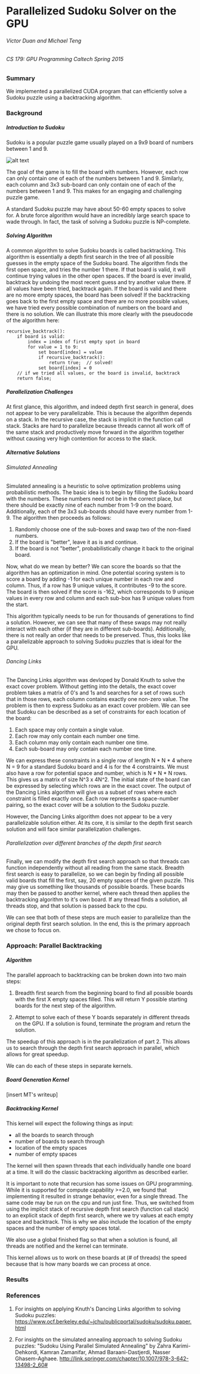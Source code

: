 # Parallelized Sudoku Solver on the GPU
###### Victor Duan and Michael Teng
###### CS 179: GPU Programming Caltech Spring 2015

### Summary

We implemented a parallelized CUDA program that can efficiently solve a Sudoku puzzle using a
backtracking algorithm.

### Background

##### Introduction to Sudoku

Sudoku is a popular puzzle game usually played on a 9x9 board of numbers between 1 and 9.

![alt text](https://raw.githubusercontent.com/vduan/cs179sudoku/master/report/ex_sudoku_board.png "Example Sudoku Board")

The goal of the game is to fill the board with numbers. However, each row can only contain one of
each of the numbers between 1 and 9. Similarly, each column and 3x3 sub-board can only contain one
of each of the numbers between 1 and 9. This makes for an engaging and challenging puzzle game.

A standard Sudoku puzzle may have about 50-60 empty spaces to solve for. A brute force algorithm
would have an incredibly large search space to wade through. In fact, the task of solving a Sudoku
puzzle is NP-complete.

##### Solving Algorithm

A common algorithm to solve Sudoku boards is called backtracking. This algorithm is essentially a
depth first search in the tree of all possible guesses in the empty space of the Sudoku board. The
algorithm finds the first open space, and tries the number 1 there. If that board is valid, it will
continue trying values in the other open spaces. If the board is ever invalid, backtrack by undoing
the most recent guess and try another value there. If all values have been tried, backtrack again.
If the board is valid and there are no more empty spaces, the board has been solved! If the
backtracking goes back to the first empty space and there are no more possible values, we have tried
every possible combination of numbers on the board and there is no solution. We can illustrate this
more clearly with the pseudocode of the algorithm here:

```
recursive_backtrack():
    if board is valid:
        index = index of first empty spot in board
        for value = 1 to 9:
            set board[index] = value
            if recursive_backtrack():
                return true;  // solved!
            set board[index] = 0
    // if we tried all values, or the board is invalid, backtrack
    return false;
```

##### Parallelization Challenges

At first glance, this algorithm, and indeed depth first search in general, does not appear to be
very parallelizable. This is because the algorithm depends on a stack. In the recursive case, the
stack is implicit in the function call stack. Stacks are hard to parallelize because threads cannot
all work off of the same stack and productively move forward in the algorithm together without
causing very high contention for access to the stack.

##### Alternative Solutions
###### Simulated Annealing

Simulated annealing is a heuristic to solve optimization problems using probabilistic methods. The
basic idea is to begin by filling the Sudoku board with the numbers. These numbers need not be in
the correct place, but there should be exactly nine of each number from 1-9 on the board.
Additionally, each of the 3x3 sub-boards should have every number from 1-9. The algorithm then
proceeds as follows:

1. Randomly choose one of the sub-boxes and swap two of the non-fixed numbers.
2. If the board is "better", leave it as is and continue.
3. If the board is not "better", probabilistically change it back to the original board.

Now, what do we mean by better? We can score the boards so that the algorithm has an optimization in
mind. One potential scoring system is to score a board by adding -1 for each unique number in each
row and column. Thus, if a row has 9 unique values, it contributes -9 to the score. The board is
then solved if the score is -162, which corresponds to 9 unique values in every row and column and
each sub-box has 9 unique values from the start.

This algorithm typically needs to be run for thousands of generations to find a solution. However,
we can see that many of these swaps may not really interact with each other (if they are in
different sub-boards). Additionally, there is not really an order that needs to be preserved. Thus,
this looks like a parallelizable approach to solving Sudoku puzzles that is ideal for the GPU.

###### Dancing Links

The Dancing Links algorithm was devloped by Donald Knuth to solve the exact cover problem. Without
getting into the details, the exact cover problem takes a matrix of 0's and 1s and searches for a
set of rows such that in those rows, each column contains exactly one non-zero value. The problem is
then to express Sudoku as an exact cover problem. We can see that Sudoku can be described as a set
of constraints for each location of the board:

1. Each space may only contain a single value.
2. Each row may only contain each number one time.
3. Each column may only contain each number one time.
4. Each sub-board may only contain each number one time.

We can express these constraints in a single row of length N * N * 4 where N = 9 for a standard
Sudoku board and 4 is for the 4 constraints. We must also have a row for potential space and number,
which is N * N * N rows. This gives us a matrix of size N^3 x 4N^2. The initial state of the board
can be expressed by selecting which rows are in the exact cover. The output of the Dancing Links
algorithm will give us a subset of rows where each constraint is filled exactly once. Each row
represents a space-number pairing, so the exact cover will be a solution to the Sudoku puzzle.

However, the Dancing Links algorithm does not appear to be a very parallelizable solution either. At
its core, it is similar to the depth first search solution and will face similar parallelization
challenges.

###### Parallelization over different branches of the depth first search

Finally, we can modify the depth first search approach so that threads can function independently
without all reading from the same stack. Breadth first search is easy to parallelize, so we can
begin by finding all possible valid boards that fill the first, say, 20 empty spaces of the given
puzzle. This may give us something like thousands of possible boards. These boards may then be
passed to another kernel, where each thread then applies the backtracking algorithm to it's own
board. If any thread finds a solution, all threads stop, and that solution is passed back to the
cpu.

We can see that both of these steps are much easier to parallelize than the original depth first
search solution. In the end, this is the primary approach we chose to focus on.

### Approach: Parallel Backtracking

##### Algorithm

The parallel approach to backtracking can be broken down into two main steps:

1. Breadth first search from the beginning board to find all possible boards with the first X empty
spaces filled. This will return Y possible starting boards for the next step of the algorithm.

2. Attempt to solve each of these Y boards separately in different threads on the GPU. If a solution
is found, terminate the program and return the solution.

The speedup of this approach is in the parallelization of part 2. This allows us to search through
the depth first search approach in parallel, which allows for great speedup.

We can do each of these steps in separate kernels.

##### Board Generation Kernel

[insert MT's writeup]

##### Backtracking Kernel

This kernel will expect the following things as input:

- all the boards to search through
- number of boards to search through
- location of the empty spaces
- number of empty spaces

The kernel will then spawn threads that each individually handle one board at a time. It will do the
classic backtracking algorithm as described earlier.

It is important to note that recursion has some issues on GPU programming. While it is supported for
compute capability >=2.0, we found that implementing it resulted in strange behavior, even for a
single thread. The same code may be run on the cpu and run just fine. Thus, we switched from using
the implicit stack of recursive depth first search (function call stack) to an explicit stack of
depth first search, where we try values at each empty space and backtrack. This is why we also
include the location of the empty spaces and the number of empty spaces total.

We also use a global finished flag so that when a solution is found, all threads are notified and
the kernel can terminate.

This kernel allows us to work on these boards at (# of threads) the speed because that is how many
boards we can process at once.


### Results

#####


### References

1. For insights on applying Knuth's Dancing Links algorithm to solving Sudoku puzzles:
https://www.ocf.berkeley.edu/~jchu/publicportal/sudoku/sudoku.paper.html

2. For insights on the simulated annealing approach to solving Sudoku puzzles: "Sudoku Using
Parallel Simulated Annealing" by Zahra Karimi-Dehkordi, Kamran Zamanifar, Ahmad Baraani-Dastjerdi,
Nasser Ghasem-Aghaee. http://link.springer.com/chapter/10.1007/978-3-642-13498-2_60#






